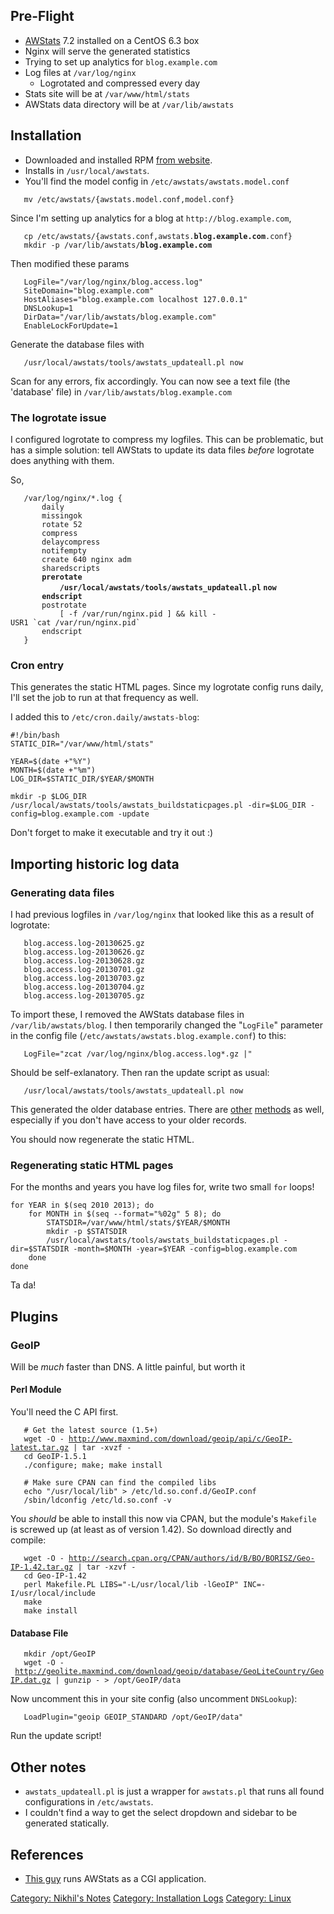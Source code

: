 Pre-Flight
----------

-   [AWStats](http://awstats.sourceforge.net/) 7.2 installed on a CentOS
    6.3 box
-   Nginx will serve the generated statistics
-   Trying to set up analytics for `blog.example.com`
-   Log files at `/var/log/nginx`
    -   Logrotated and compressed every day
-   Stats site will be at `/var/www/html/stats`
-   AWStats data directory will be at `/var/lib/awstats`

Installation
------------

-   Downloaded and installed RPM [from
    website](http://awstats.sourceforge.net/).
-   Installs in `/usr/local/awstats`.
-   You'll find the model config in `/etc/awstats/awstats.model.conf`

`   mv /etc/awstats/{awstats.model.conf,model.conf}`

Since I'm setting up analytics for a blog at `http://blog.example.com`,

`   cp /etc/awstats/{awstats.conf,awstats.`**`blog.example.com`**`.conf}`  
`   mkdir -p /var/lib/awstats/`**`blog.example.com`**

Then modified these params

`   LogFile="/var/log/nginx/blog.access.log"`  
`   SiteDomain="blog.example.com"`  
`   HostAliases="blog.example.com localhost 127.0.0.1"`  
`   DNSLookup=1`  
`   DirData="/var/lib/awstats/blog.example.com"`  
`   EnableLockForUpdate=1`

Generate the database files with

`   /usr/local/awstats/tools/awstats_updateall.pl now`

Scan for any errors, fix accordingly. You can now see a text file (the
'database' file) in `/var/lib/awstats/blog.example.com`

### The logrotate issue

I configured logrotate to compress my logfiles. This can be problematic,
but has a simple solution: tell AWStats to update its data files
*before* logrotate does anything with them.

So,

`   /var/log/nginx/*.log {`  
`       daily`  
`       missingok`  
`       rotate 52`  
`       compress`  
`       delaycompress`  
`       notifempty`  
`       create 640 nginx adm`  
`       sharedscripts`  
`       `**`prerotate`**  
`           `**`/usr/local/awstats/tools/awstats_updateall.pl` `now`**  
`       `**`endscript`**  
`       postrotate`  
``            [ -f /var/run/nginx.pid ] && kill -USR1 `cat /var/run/nginx.pid` ``  
`       endscript`  
`   }`

### Cron entry

This generates the static HTML pages. Since my logrotate config runs
daily, I'll set the job to run at that frequency as well.

I added this to `/etc/cron.daily/awstats-blog`:

    #!/bin/bash
    STATIC_DIR="/var/www/html/stats"

    YEAR=$(date +"%Y")
    MONTH=$(date +"%m")
    LOG_DIR=$STATIC_DIR/$YEAR/$MONTH

    mkdir -p $LOG_DIR
    /usr/local/awstats/tools/awstats_buildstaticpages.pl -dir=$LOG_DIR -config=blog.example.com -update

Don't forget to make it executable and try it out :)

Importing historic log data
---------------------------

### Generating data files

I had previous logfiles in `/var/log/nginx` that looked like this as a
result of logrotate:

`   blog.access.log-20130625.gz`  
`   blog.access.log-20130626.gz`  
`   blog.access.log-20130628.gz`  
`   blog.access.log-20130701.gz`  
`   blog.access.log-20130703.gz`  
`   blog.access.log-20130704.gz`  
`   blog.access.log-20130705.gz`

To import these, I removed the AWStats database files in
`/var/lib/awstats/blog`. I then temporarily changed the "`LogFile`"
parameter in the config file (`/etc/awstats/awstats.blog.example.conf`)
to this:

`   LogFile="zcat /var/log/nginx/blog.access.log*.gz |"`

Should be self-exlanatory. Then ran the update script as usual:

`   /usr/local/awstats/tools/awstats_updateall.pl now`

This generated the older database entries. There are
[other](http://shebangme.blogspot.com/2012/04/awstats-rebuilding-files-from-old-logs.html)
[methods](http://adamish.com/blog/archives/251) as well, especially if
you don't have access to your older records.

You should now regenerate the static HTML.

### Regenerating static HTML pages

For the months and years you have log files for, write two small `for`
loops!

    for YEAR in $(seq 2010 2013); do
        for MONTH in $(seq --format="%02g" 5 8); do
            STATSDIR=/var/www/html/stats/$YEAR/$MONTH
            mkdir -p $STATSDIR
            /usr/local/awstats/tools/awstats_buildstaticpages.pl -dir=$STATSDIR -month=$MONTH -year=$YEAR -config=blog.example.com
        done
    done

Ta da!

Plugins
-------

### GeoIP

Will be *much* faster than DNS. A little painful, but worth it

#### Perl Module

You'll need the C API first.

`   # Get the latest source (1.5+)`  
`   wget -O - `[`http://www.maxmind.com/download/geoip/api/c/GeoIP-latest.tar.gz`](http://www.maxmind.com/download/geoip/api/c/GeoIP-latest.tar.gz)` | tar -xvzf -`  
`   cd GeoIP-1.5.1`  
`   ./configure; make; make install`

`   # Make sure CPAN can find the compiled libs`  
`   echo "/usr/local/lib" > /etc/ld.so.conf.d/GeoIP.conf`  
`   /sbin/ldconfig /etc/ld.so.conf -v`

You *should* be able to install this now via CPAN, but the module's
`Makefile` is screwed up (at least as of version 1.42). So download
directly and compile:

`   wget -O - `[`http://search.cpan.org/CPAN/authors/id/B/BO/BORISZ/Geo-IP-1.42.tar.gz`](http://search.cpan.org/CPAN/authors/id/B/BO/BORISZ/Geo-IP-1.42.tar.gz)` | tar -xzvf -`  
`   cd Geo-IP-1.42`  
`   perl Makefile.PL LIBS="-L/usr/local/lib -lGeoIP" INC=-I/usr/local/include`  
`   make`  
`   make install`

#### Database File

`   mkdir /opt/GeoIP`  
`   wget -O - `[`http://geolite.maxmind.com/download/geoip/database/GeoLiteCountry/GeoIP.dat.gz`](http://geolite.maxmind.com/download/geoip/database/GeoLiteCountry/GeoIP.dat.gz)` | gunzip - > /opt/GeoIP/data`

Now uncomment this in your site config (also uncomment `DNSLookup`):

`   LoadPlugin="geoip GEOIP_STANDARD /opt/GeoIP/data"`

Run the update script!

Other notes
-----------

-   `awstats_updateall.pl` is just a wrapper for `awstats.pl` that runs
    all found configurations in `/etc/awstats`.
-   I couldn't find a way to get the select dropdown and sidebar to be
    generated statically.

References
----------

-   [This
    guy](http://kamisama.me/2013/03/20/install-configure-and-protect-awstats-for-multiple-nginx-vhost-on-debian/)
    runs AWStats as a CGI application.

[Category: Nikhil's Notes](Category:_Nikhil's_Notes "wikilink")
[Category: Installation Logs](Category:_Installation_Logs "wikilink")
[Category: Linux](Category:_Linux "wikilink")
